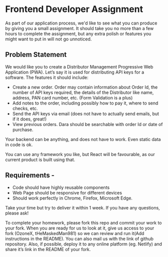 # Frontend Developer Assignment

As part of our application process, we'd like to see what you can produce by giving you a small assignment. It should take you no more than a few hours to complete the assignment, but any extra polish or features you might want to put in will not go unnoticed.

## Problem Statement

We would like you to create a Distributor Management Progressive Web Application (PWA). Let’s say it is used for distributing API keys for a software.  The features it should include:

- Create a new order. Order may contain information about Order Id, the number of API keys required, the details of the Distributor like name, address, PAN card number, etc. (Form Validation is a plus)
- Add notes to the order, including possibly how to pay it, where to send checks, etc. 
- Send the API keys via email (does not have to actually send emails, but if it does, great!)
- View previous orders. Dara should be searchable with order Id or date of purchase.

Your backend can be anything, and does not have to work. Even static data in code is ok.

You can use any framework you like, but React will be favourable, as our current product is built using that.


## Requirements - 

- Code should have highly reusable components
- Web Page should be responsive for different devices
- Should work perfectly in Chrome, Firefox, Microsoft Edge. 


Take your time but try to deliver it within 1 week. If you have any questions, please ask!

To complete your homework, please fork this repo and commit your work to your fork. When you are ready for us to look at it, give us access to your fork (OzoneX, tHeMaskedMan981) so we can review and run it(Add instructions in the README). You can also mail us with the link of github repository. Also, if possible, deploy it to any online platform (eg. Netlify) and share it’s link in the README of your fork. 
